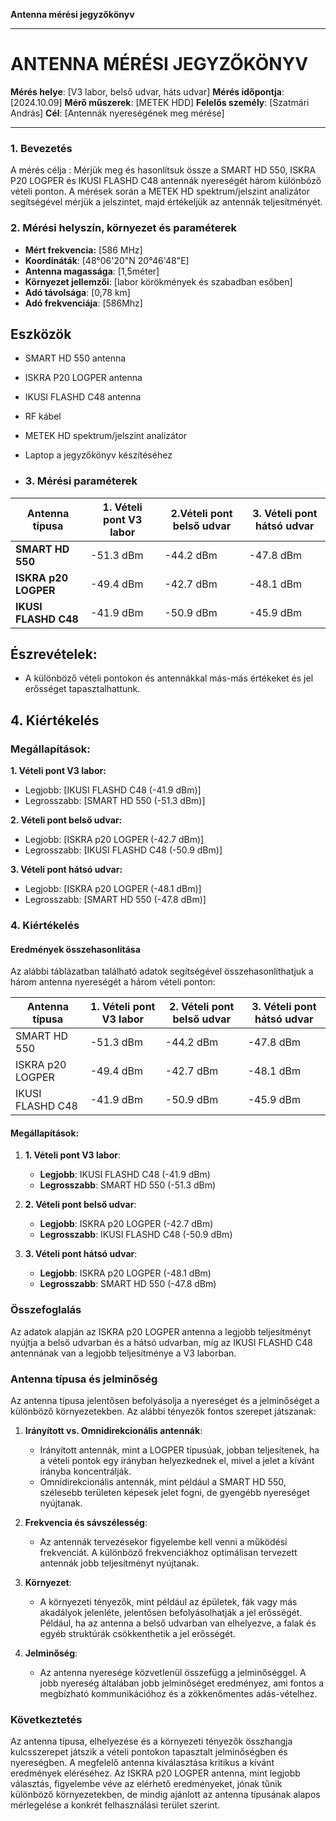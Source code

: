 **Antenna mérési jegyzőkönyv**

---

# ANTENNA MÉRÉSI JEGYZŐKÖNYV

**Mérés helye**: [V3 labor, belső udvar, háts udvar]
**Mérés időpontja**: [2024.10.09]
**Mérő műszerek**:  [METEK HDD]
**Felelős személy**: [Szatmári András]
**Cél**: [Antennák nyereségének meg mérése]

---

### 1. **Bevezetés**
A mérés célja :
Mérjük meg és hasonlítsuk össze a SMART HD 550, ISKRA P20 LOGPER és IKUSI FLASHD C48 antennák nyereségét három különböző vételi ponton. A mérések során a METEK HD spektrum/jelszint analizátor segítségével mérjük a jelszintet, majd értékeljük az antennák teljesítményét.



### 2. **Mérési helyszín, környezet és paraméterek**

- **Mért frekvencia:** [586 MHz]
- **Koordináták**: [48°06'20"N 20°46'48"E]
- **Antenna magassága**: [1,5méter]
- **Környezet jellemzői**: [labor körökmények és szabadban esőben]
- **Adó távolsága**: [0,78 km]
- **Adó frekvenciája**: [586Mhz]


## Eszközök
- SMART HD 550 antenna
- ISKRA P20 LOGPER antenna
- IKUSI FLASHD C48 antenna
- RF kábel
- METEK HD spektrum/jelszint analizátor
- Laptop a jegyzőkönyv készítéséhez



- ### 3. **Mérési paraméterek**


| Antenna típusa |1. Vételi pont V3 labor |2.Vételi pont belső udvar | 3. Vételi pont hátsó udvar |
|-------------------|--------------------|-------------------|--------------------------|
| **SMART HD 550**      | -51.3 dBm        | -44.2 dBm         | -47.8 dBm             |
| **ISKRA p20 LOGPER**  | -49.4 dBm        | -42.7 dBm         | -48.1 dBm             |
| **IKUSI FLASHD C48**  | -41.9 dBm        | -50.9 dBm         | -45.9 dBm             |

## Észrevételek:
- A különböző vételi pontokon és antennákkal más-más értékeket és jel erősséget tapasztalhattunk.

## 4. Kiértékelés

### Megállapítások:
**1. Vételi pont V3 labor:**

- Legjobb: [IKUSI FLASHD C48 (-41.9 dBm)]
- Legrosszabb: [SMART HD 550 (-51.3 dBm)]

**2. Vételi pont belső udvar:**

- Legjobb: [ISKRA p20 LOGPER (-42.7 dBm)]
- Legrosszabb: [IKUSI FLASHD C48 (-50.9 dBm)]

**3. Vételi pont hátsó udvar:**

- Legjobb: [ISKRA p20 LOGPER (-48.1 dBm)]
- Legrosszabb: [SMART HD 550 (-47.8 dBm)]

### 4. Kiértékelés

#### Eredmények összehasonlítása

Az alábbi táblázatban található adatok segítségével összehasonlíthatjuk a három antenna nyereségét a három vételi ponton:

| Antenna típusa         | 1. Vételi pont V3 labor | 2. Vételi pont belső udvar | 3. Vételi pont hátsó udvar |
|------------------------|-------------------------|----------------------------|-----------------------------|
| SMART HD 550           | -51.3 dBm               | -44.2 dBm                  | -47.8 dBm                   |
| ISKRA p20 LOGPER      | -49.4 dBm               | -42.7 dBm                  | -48.1 dBm                   |
| IKUSI FLASHD C48      | -41.9 dBm               | -50.9 dBm                  | -45.9 dBm                   |

#### Megállapítások:

1. **1. Vételi pont V3 labor**:
   - **Legjobb**: IKUSI FLASHD C48 (-41.9 dBm)
   - **Legrosszabb**: SMART HD 550 (-51.3 dBm)

2. **2. Vételi pont belső udvar**:
   - **Legjobb**: ISKRA p20 LOGPER (-42.7 dBm)
   - **Legrosszabb**: IKUSI FLASHD C48 (-50.9 dBm)

3. **3. Vételi pont hátsó udvar**:
   - **Legjobb**: ISKRA p20 LOGPER (-48.1 dBm)
   - **Legrosszabb**: SMART HD 550 (-47.8 dBm)

### Összefoglalás
Az adatok alapján az ISKRA p20 LOGPER antenna a legjobb teljesítményt nyújtja a belső udvarban és a hátsó udvarban, míg az IKUSI FLASHD C48 antennának van a legjobb teljesítménye a V3 laborban.

### Antenna típusa és jelminőség

Az antenna típusa jelentősen befolyásolja a nyereséget és a jelminőséget a különböző környezetekben. Az alábbi tényezők fontos szerepet játszanak:

1. **Irányított vs. Omnidirekcionális antennák**:
   - Irányított antennák, mint a LOGPER típusúak, jobban teljesítenek, ha a vételi pontok egy irányban helyezkednek el, mivel a jelet a kívánt irányba koncentrálják.
   - Omnidirekcionális antennák, mint például a SMART HD 550, szélesebb területen képesek jelet fogni, de gyengébb nyereséget nyújtanak.

2. **Frekvencia és sávszélesség**:
   - Az antennák tervezésekor figyelembe kell venni a működési frekvenciát. A különböző frekvenciákhoz optimálisan tervezett antennák jobb teljesítményt nyújtanak.

3. **Környezet**:
   - A környezeti tényezők, mint például az épületek, fák vagy más akadályok jelenléte, jelentősen befolyásolhatják a jel erősségét. Például, ha az antenna a belső udvarban van elhelyezve, a falak és egyéb struktúrák csökkenthetik a jel erősségét.

4. **Jelminőség**:
   - Az antenna nyeresége közvetlenül összefügg a jelminőséggel. A jobb nyereség általában jobb jelminőséget eredményez, ami fontos a megbízható kommunikációhoz és a zökkenőmentes adás-vételhez.

### Következtetés

Az antenna típusa, elhelyezése és a környezeti tényezők összhangja kulcsszerepet játszik a vételi pontokon tapasztalt jelminőségben és nyereségben. A megfelelő antenna kiválasztása kritikus a kívánt eredmények eléréséhez. Az ISKRA p20 LOGPER antenna, mint legjobb választás, figyelembe véve az elérhető eredményeket, jónak tűnik különböző környezetekben, de mindig ajánlott az antenna típusának alapos mérlegelése a konkrét felhasználási terület szerint.

